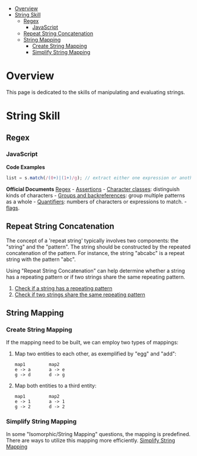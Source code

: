 - [Overview](#overview)
- [String Skill](#string-skill)
  - [Regex](#regex)
    - [JavaScript](#javascript)
  - [Repeat String Concatenation](#repeat-string-concatenation)
  - [String Mapping](#string-mapping)
    - [Create String Mapping](#create-string-mapping)
    - [Simplify String Mapping](#simplify-string-mapping)


# Overview
This page is dedicated to the skills of manipulating and evaluating strings.

# String Skill
## Regex
### JavaScript

**Code Examples**
```javascript
list = s.match(/(0+)|(1+)/g); // extract either one expression or another.
```

**Official Documents**
[Regex](https://developer.mozilla.org/en-US/docs/Web/JavaScript/Guide/Regular_expressions)
    - [Assertions](https://developer.mozilla.org/en-US/docs/Web/JavaScript/Guide/Regular_expressions/Assertions)
    - [Character classes](https://developer.mozilla.org/en-US/docs/Web/JavaScript/Guide/Regular_expressions/Character_classes): distinguish kinds of characters
    - [Groups and backreferences](https://developer.mozilla.org/en-US/docs/Web/JavaScript/Guide/Regular_expressions/Groups_and_backreferences): group multiple patterns as a whole
    - [Quantifiers](https://developer.mozilla.org/en-US/docs/Web/JavaScript/Guide/Regular_expressions/Quantifiers): numbers of characters or expressions to match.
    - [flags](https://developer.mozilla.org/en-US/docs/Web/JavaScript/Reference/Global_Objects/RegExp/RegExp#parameters).


## Repeat String Concatenation
The concept of a 'repeat string' typically involves two components: the "string" and the "pattern". The string should be constructed by the repeated concatenation of the pattern. For instance, the string "abcabc" is a repeat string with the pattern "abc".

Using "Repeat String Concatenation" can help determine whether a string has a repeating pattern or if two strings share the same repeating pattern.

1. [Check if a string has a repeating pattern](https://github.com/liushuyu6666/Algorithm_Leetcode_JavaScript/tree/master/Repeated_Substring_Pattern#repeat-string-concatenation)
2. [Check if two strings share the same repeating pattern](https://github.com/liushuyu6666/Algorithm_Leetcode_JavaScript/blob/master/Greatest_Common_Divisor_of_Strings/Readme.md)

## String Mapping
### Create String Mapping
If the mapping need to be built, we can employ two types of mappings:
1. Map two entities to each other, as exemplified by "egg" and "add":
   ```text
   map1         map2
   e -> a       a -> e
   g -> d       d -> g
   ```
2. Map both entities to a third entity:
   ```text
   map1         map2
   e -> 1       a -> 1
   g -> 2       d -> 2
   ```
### Simplify String Mapping
In some "Isomorphic/String Mapping" questions, the mapping is predefined. There are ways to utilize this mapping more efficiently.
[Simplify String Mapping](https://github.com/liushuyu6666/Algorithm_Leetcode_JavaScript/tree/master/Sentence_Similarity#simplify-string-mapping)